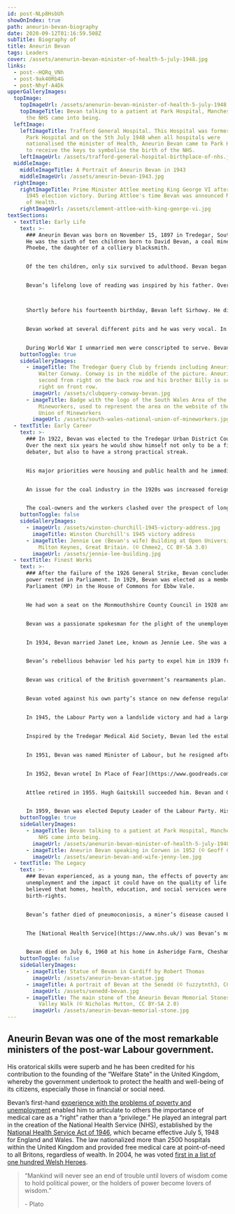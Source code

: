 ```yaml
---
id: post-NLp8HsbUh
showOnIndex: true
path: aneurin-bevan-biography
date: 2020-09-12T01:16:59.508Z
subTitle: Biography of
title: Aneurin Bevan
tags: Leaders
cover: /assets/anenurin-bevan-minister-of-health-5-july-1948.jpg
links:
  - post--HQRq_VNh
  - post-9ak40Rb4G
  - post-Nhyf-A4Dk
upperGalleryImages:
  topImage:
    topImageUrl: /assets/anenurin-bevan-minister-of-health-5-july-1948.jpg
    topImageTitle: Bevan talking to a patient at Park Hospital, Manchester, the day
      the NHS came into being.
  leftImage:
    leftImageTitle: Trafford General Hospital. This Hospital was formerly called
      Park Hospital and on the 5th July 1948 when all hospitals were
      nationalised the minister of Health, Aneurin Bevan came to Park Hospital
      to receive the keys to symbolise the birth of the NHS.
    leftImageUrl: /assets/trafford-general-hospital-birthplace-of-nhs.jpg
  middleImage:
    middleImageTitle: A Portrait of Aneurin Bevan in 1943
    middleImageUrl: /assets/aneurin-bevan-1943.jpg
  rightImage:
    rightImageTitle: Prime Minister Attlee meeting King George VI after Labour's
      1945 election victory. During Attlee's time Bevan was announced Minister
      of Health.
    rightImageUrl: /assets/clement-attlee-with-king-george-vi.jpg
textSections:
  - textTitle: Early Life
    text: >-
      ### Aneurin Bevan was born on November 15, 1897 in Tredegar, South Wales.
      He was the sixth of ten children born to David Bevan, a coal miner, and
      Phoebe, the daughter of a colliery blacksmith.


      Of the ten children, only six survived to adulthood. Bevan began his education at Sirhowy Elementary School. He had an intense stammer. William Orchard, his headmaster, was a ruthless task master who inflicted verbal and physical abuse on his students. On one occasion Bevan fought back after being physically assaulted by Orchard.  Orchard retaliated by keeping Bevan in a lower class for a year. This did not deter Bevan. He joined the Sirhowy Bridge lending library. Later, he secured a job as a butcher’s boy. He used his earnings to buy boys’ books. Jack London, an American socialist, was one of his favorite writers.


      Bevan’s lifelong love of reading was inspired by his father. Over the years Bevan would come to believe that “what the self-educated learn, they hold and what they hold is an illumination of their own experience.”



      Shortly before his fourteenth birthday, Bevan left Sirhowy. He did not try for secondary school.  He sought work in the mines. He worked on the Ty-tryst Colliery. While working there, he also took advantage of the Tredegar Workmen’s Institute Library.


      Bevan worked at several different pits and he was very vocal. In 1916, at the age of nineteen, Bevan was appointed head of his Miner’s Lodge.  He believed in collective strength and worked to create the Tredegar Combine Lodge, which amalgamated twelve pits around the town. 


      During World War I unmarried men were conscripted to serve. Bevan was served with papers, but he was rejected when he produced a medical certificate confirming that he had nystagmus, a disease of the eyes.  In 1919, the Tredegar’s Labour Party was formed and Bevan joined. He ran and lost in the West Ward Council elections of April 1919. Later, he sat for an examination for the [South Wales Miners’ Federation (SWMF)](https://en.wikipedia.org/wiki/South_Wales_Miners'_Federation) scholarships and passed. He was sent to Central Labour College in Earl’s Court in West London. For two years, he studied economics, politics, and history.
    buttonToggle: true
    sideGalleryImages:
      - imageTitle: The Tredegar Query Club by friends including Aneurin Bevan and
          Walter Conway. Conway is in the middle of the picture. Aneurin is
          second from right on the back row and his brother Billy is second
          right on front row.
        imageUrl: /assets/clubquery-conway-bevan.jpg
      - imageTitle: Badge with the logo of the South Wales Area of the National Union of
          Mineworkers, used to represent the area on the website of the National
          Union of Mineworkers
        imageUrl: /assets/south-wales-national-union-of-mineworkers.jpg
  - textTitle: Early Career
    text: >-
      ### In 1922, Bevan was elected to the Tredegar Urban District Council.
      Over the next six years he would show himself not only to be a fiery
      debater, but also to have a strong practical streak.


      His major priorities were housing and public health and he immediately became a member of the Health and Housing Committee. 


      An issue for the coal industry in the 1920s was increased foreign competition. It was Bevan’s opinion that [Chancellor of the Exchequer Winston Churchill](/winston-churchill-biography) made some questionable decisions. Among them was the decision to adopt the gold standard at the prewar parity. Savers were protected, but the rate chosen affected exports and needed high interest rates to support it.


      The coal-owners and the workers clashed over the prospect of longer hours and lower wages. The [Trades Union Congress](https://en.wikipedia.org/wiki/Trades_Union_Congress) (TUC) announced a General Strike on May 1, 1926. The strike lasted seven months. Bevan became chair of the Council of Action and was largely responsible for organizing the distribution of food. Negotiations failed between the coal owners and the miners. District agreements in each area were made, rather than any form of collective agreement.
    buttonToggle: false
    sideGalleryImages:
      - imageUrl: /assets/winston-churchill-1945-victory-address.jpg
        imageTitle: Winston Churchill's 1945 victory address
      - imageTitle: Jennie Lee (Bevan's wife) Building at Open University Campus in
          Milton Keynes, Great Britain. (© Chmee2, CC BY-SA 3.0)
        imageUrl: /assets/jennie-lee-building.jpg
  - textTitle: Finest Works
    text: >-
      ### After the failure of the 1926 General Strike, Bevan concluded that
      power rested in Parliament. In 1929, Bevan was elected as a member of
      Parliament (MP) in the House of Commons for Ebbw Vale.


      He had won a seat on the Monmouthshire County Council in 1928 and faced a dual responsibility. He decided not to resign his position on the Council. He retained it until he was unseated in 1931. Later, he was re-elected in 1932. He chose not to run in the 1934 election. Bevan missed numerous Council meetings because of his commitments in Parliament. However, he gained some insight into the chronic underfunding of local government and its inadequacy in dealing with the issue of health.


      Bevan was a passionate spokesman for the plight of the unemployed. He believed there were inequities in the methods in which the unemployment insurance was administered. He was a staunch critic of anyone he felt opposed the working man and woman, including members of his own party. 


      In 1934, Bevan married Janet Lee, known as Jennie Lee. She was a Scottish politician and a Labour member of Parliament. She served in a by-election from 1929-1931 and from 1945-1970. During the late thirties and early forties, Bevan succeeded in having himself ‘misunderstood,’ ‘maligned,’ or ‘mistrusted.’ In 1936, he joined the board of the new socialist newspaper, Tribune. He was a Socialist and believed in working class unity. However, many of his articles appeared to some that he was sympathetic toward Communism.


      Bevan’s rebellious behavior led his party to expel him in 1939 from March to November. He appealed and was readmitted in December 1939.


      Bevan was critical of the British government’s rearmaments plan. He was particularly critical of Winston Churchill’s government’s foreign policy and at one point made a motion to censure him. Churchill had public support and Bevan’s vitriolic attacks on him angered Churchill’s supporters to a point that parcels filled with excrement were often sent to his home.


      Bevan voted against his own party’s stance on new defense regulations. This did not go over well with party officials and he was cautioned about voting against his own party.


      In 1945, the Labour Party won a landslide victory and had a large enough majority to present some far-reaching social reforms dubbed the “Welfare State.” [Clement Attlee](/clement-attlee-biography) was elected Prime Minister. Bevan was appointed Minister of Health. His charge was to institute a new and comprehensive national health service. 


      Inspired by the Tredegar Medical Aid Society, Bevan led the establishment of the National Health Service. The National [Health Service Act of 1946](https://en.wikipedia.org/wiki/National_Health_Service_Act_1946) was passed and became effective July 5, 1948. This law nationalized more than 2500 hospitals within the United Kingdom.


      In 1951, Bevan was named Minister of Labour, but he resigned after two months when the Attlee government proposed the introduction of prescription charges for dental and vision and decided to transfer funds from the National Insurance Fund to pay for rearmaments.


      In 1952, Bevan wrote[ In Place of Fear](https://www.goodreads.com/book/show/2042463.In_Place_of_Fear). The book sold well, but the reviews were less favorable. The Times Literary Supplement termed the book a ‘dithyramb’. Yet, some biographers consider it a classic socialist tract.


      Attlee retired in 1955. Hugh Gaitskill succeeded him. Bevan and Gaitskill had often disagreed, but Gaitskill appointed Bevan as Shadow Colonial Secretary. Bevan was critical of this post. He believed Britain should treat people around the world as equals, not subordinates. In 1956 he was appointed Shadow Foreign Secretary. In this post he was critical of the Egyptian President Colonel Gamal Abdel Nasser Hussein’s seizure of the Suez Canal.


      In 1959, Bevan was elected Deputy Leader of the Labour Party. His tenure was short-lived as he developed stomach cancer and died.
    buttonToggle: true
    sideGalleryImages:
      - imageTitle: Bevan talking to a patient at Park Hospital, Manchester, the day the
          NHS came into being.
        imageUrl: /assets/anenurin-bevan-minister-of-health-5-july-1948.jpg
      - imageTitle: Aneurin Bevan speaking in Corwen in 1952 (© Geoff Charles, CC0)
        imageUrl: /assets/aneurin-bevan-and-wife-jenny-lee.jpg
  - textTitle: The Legacy
    text: >-
      ### Bevan experienced, as a young man, the effects of poverty and
      unemployment and the impact it could have on the quality of life. He
      believed that homes, health, education, and social services were
      birth-rights.


      Bevan’s father died of pneumoconiosis, a miner’s disease caused by the lungs’ inhalation of dust. It is possible that Bevan had some experience with the 1918 Spanish Flu. Miners, particularly those in the pits, were among the hardest hit.


      The [National Health Service](https://www.nhs.uk/) was Bevan’s most important contribution to the United Kingdom. The agency is reputed to be more popular than the monarch, the BBC, and the military. Currently, in 2020, the world is experiencing another pandemic and the services of the NHS have been a godsend.


      Bevan died on July 6, 1960 at his home in Asheridge Farm, Chesham, Buckinghamshire. His remains were cremated at [Gwent Crematorium in Croesyceiliog](http://www.gwentcrematorium.org.uk/) in a private family ceremony.
    buttonToggle: false
    sideGalleryImages:
      - imageTitle: Statue of Bevan in Cardiff by Robert Thomas
        imageUrl: /assets/aneurin-bevan-statue.jpg
      - imageTitle: A portrait of Bevan at the Senedd (© fuzzytnth3, CC BY-SA 2.0)
        imageUrl: /assets/senedd-bevan.jpg
      - imageTitle: The main stone of the Aneurin Bevan Memorial Stones at the Sirhowy
          Valley Walk (© Nicholas Mutton, CC BY-SA 2.0)
        imageUrl: /assets/aneurin-bevan-memorial-stone.jpg
---
```

## Aneurin Bevan was one of the most remarkable ministers of the post-war Labour government.

His oratorical skills were superb and he has been credited for his contribution to the founding of the “Welfare State” in the United Kingdom, whereby the government undertook to protect the health and well-being of its citizens, especially those in financial or social need. 

Bevan’s first-hand [experience with the problems of poverty and unemployment](#1) enabled him to articulate to others the importance of medical care as a “right” rather than a “privilege.” He played an integral part in the creation of the National Health Service (NHS), established by the [National Health Service Act of 1946](#3), which became effective July 5, 1948 for England and Wales. The law nationalized more than 2500 hospitals within the United Kingdom and provided free medical care at point-of-need to all Britons, regardless of wealth. In 2004, he was voted [first in a list of one hundred Welsh Heroes](#4).



> “Mankind will never see an end of trouble until lovers of wisdom come to hold political power, or the holders of power become lovers of wisdom.”
>
> \- Plato